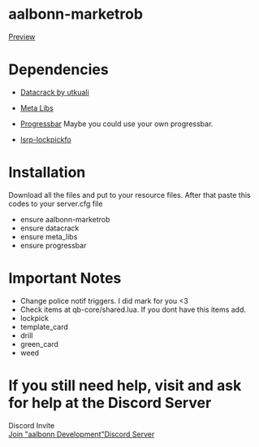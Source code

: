 # aalbonn-marketrob

<summary> <a href="https://www.youtube.com/watch?v=-53uNdYNbtIE">Preview</a> </summary>


# Dependencies
 
 * <a href="https://github.com/utkuali/datacrack">Datacrack by utkuali</a>
 
 * <a href="https://github.com/meta-hub/meta_libs">Meta Libs</a>
 
 * <a href="https://github.com/aalbonn/progressbar-for-qbcore">Progressbar</a> Maybe you could use your own progressbar.
 
 * <a href="https://github.com/aalbonn/lsrp-lockpickfo">lsrp-lockpickfo</a>
 
# Installation 
 Download all the files and put to your resource files. After that paste this codes to your server.cfg file
 * ensure aalbonn-marketrob
 * ensure datacrack
 * ensure meta_libs
 * ensure progressbar
 
 # Important Notes
  * Change police notif triggers. I did mark for you <3 
  * Check items at qb-core/shared.lua. If you dont have this items add.
   * lockpick
   * template_card
   * drill
   * green_card
   * weed
   
# If you still need help, visit and ask for help at the Discord Server

<summary>Discord Invite</summary>
   <a href="https://discord.gg/M6Wd6bHhXE">Join "aalbonn Development"Discord Server</a>

 
 
 
